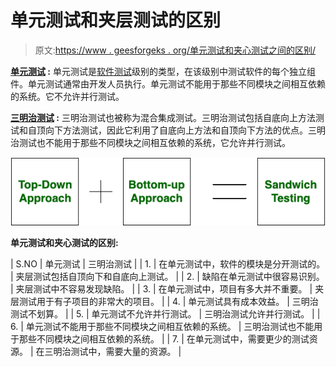 # 单元测试和夹层测试的区别

> 原文:[https://www . geesforgeks . org/单元测试和夹心测试之间的区别/](https://www.geeksforgeeks.org/difference-between-unit-testing-and-sandwich-testing/)

**[单元测试](https://www.geeksforgeeks.org/unit-testing-software-testing/) :**
单元测试是[软件测试](https://www.geeksforgeeks.org/software-testing-basics/)级别的类型，在该级别中测试软件的每个独立组件。单元测试通常由开发人员执行。单元测试不能用于那些不同模块之间相互依赖的系统。它不允许并行测试。

**[三明治测试](https://www.geeksforgeeks.org/sandwich-testing-software-testing/) :**
三明治测试也被称为混合集成测试。三明治测试包括自底向上方法测试和自顶向下方法测试，因此它利用了自底向上方法和自顶向下方法的优点。三明治测试也不能用于那些不同模块之间相互依赖的系统，它允许并行测试。

![](img/e76320f3eabc708c65e15b32b79b4c82.png)

**单元测试和夹心测试的区别:**

| S.NO | 单元测试 | 三明治测试 |
| 1. | 在单元测试中，软件的模块是分开测试的。 | 夹层测试包括自顶向下和自底向上测试。 |
| 2. | 缺陷在单元测试中很容易识别。 | 夹层测试中不容易发现缺陷。 |
| 3. | 在单元测试中，项目有多大并不重要。 | 夹层测试用于有子项目的非常大的项目。 |
| 4. | 单元测试具有成本效益。 | 三明治测试不划算。 |
| 5. | 单元测试不允许并行测试。 | 三明治测试允许并行测试。 |
| 6. | 单元测试不能用于那些不同模块之间相互依赖的系统。 | 三明治测试也不能用于那些不同模块之间相互依赖的系统。 |
| 7. | 在单元测试中，需要更少的测试资源。 | 在三明治测试中，需要大量的资源。 |